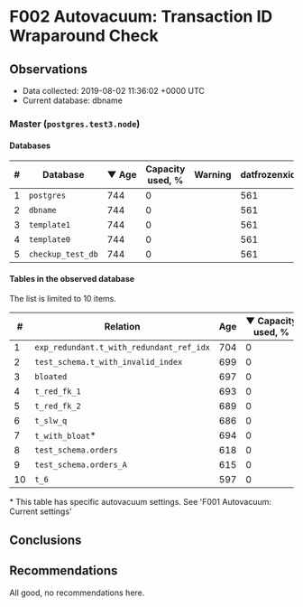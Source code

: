 # F002 Autovacuum: Transaction ID Wraparound Check #

## Observations ##
- Data collected: 2019-08-02 11:36:02 +0000 UTC
- Current database: dbname




### Master (`postgres.test3.node`) ###


#### Databases ####


| \# | Database | &#9660;&nbsp;Age | Capacity used, % | Warning | datfrozenxid |
|--|--------|-----|------------------|---------|--------------|
| 1 |`postgres`|744 |0 |  |561 |
| 2 |`dbname`|744 |0 |  |561 |
| 3 |`template1`|744 |0 |  |561 |
| 4 |`template0`|744 |0 |  |561 |
| 5 |`checkup_test_db`|744 |0 |  |561 |


#### Tables in the observed database ####
The list is limited to 10 items.

| \# | Relation | Age | &#9660;&nbsp;Capacity used, % | Warning |rel_relfrozenxid | toast_relfrozenxid |
|---|-------|-----|------------------|---------|-----------------|--------------------|
| 1 |`exp_redundant.t_with_redundant_ref_idx` |704 |0 |  |601 |0 |
| 2 |`test_schema.t_with_invalid_index` |699 |0 |  |606 |0 |
| 3 |`bloated` |697 |0 |  |608 |0 |
| 4 |`t_red_fk_1` |693 |0 |  |612 |0 |
| 5 |`t_red_fk_2` |689 |0 |  |616 |0 |
| 6 |`t_slw_q` |686 |0 |  |619 |0 |
| 7 |`t_with_bloat`\* |694 |0 |  |611 |0 |
| 8 |`test_schema.orders` |618 |0 |  |687 |0 |
| 9 |`test_schema.orders_A` |615 |0 |  |690 |0 |
| 10 |`t_6` |597 |0 |  |708 |0 |


\* This table has specific autovacuum settings. See 'F001 Autovacuum: Current settings'


## Conclusions ##
 


## Recommendations ##
  All good, no recommendations here.
 

